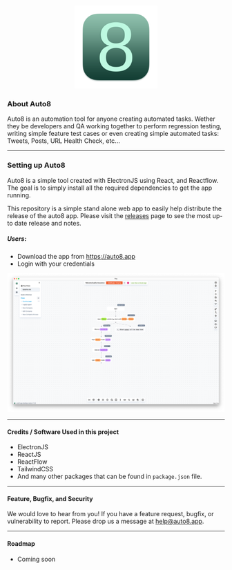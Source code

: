 <p align="center">
<img src="icon.png" width="192" />
</p>

### About Auto8
Auto8 is an automation tool for anyone creating automated tasks. Wether they be developers and QA working together to perform regression testing, writing simple feature test cases or even creating simple automated tasks: Tweets, Posts, URL Health Check, etc... 

---

### Setting up Auto8
Auto8 is a simple tool created with ElectronJS using React, and Reactflow. The goal is to simply install all the required dependencies to get the app  running.

This repository is a simple stand alone web app to easily help distribute the release of the auto8 app. Please visit the [releases](https://github.com/auto8-app/website/releases) page to see the most up-to date release and notes.

##### Users:

- Download the app from https://auto8.app
- Login with your credentials

![Alt text](./app.png "Auto8 app")

---

#### Credits / Software Used in this project
- ElectronJS
- ReactJS
- ReactFlow
- TailwindCSS
- And many other packages that can be found in `package.json` file.

---

#### Feature, Bugfix, and Security
We would love to hear from you! If you have a feature request, bugfix, or vulnerability to report. Please drop us a message at [help@auto8.app](mailto:help@auto8.app). 

---

#### Roadmap
- Coming soon
